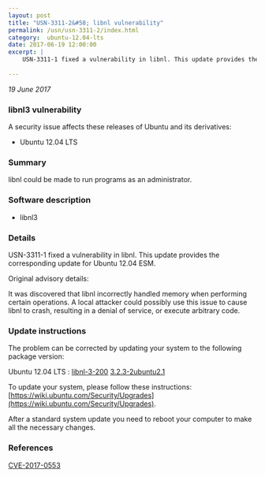 ```yaml
---
layout: post
title: "USN-3311-2&#58; libnl vulnerability"
permalink: /usn/usn-3311-2/index.html
category:  ubuntu-12.04-lts
date: 2017-06-19 12:00:00
excerpt: |
    USN-3311-1 fixed a vulnerability in libnl. This update provides the corresponding update for Ubuntu 12.04 ESM.
    
--- 
```

 
 

*19 June 2017*

### libnl3 vulnerability

A security issue affects these releases of Ubuntu and its derivatives:

* Ubuntu 12.04 LTS

### Summary

libnl could be made to run programs as an administrator. 

### Software description

* libnl3 

### Details

USN-3311-1 fixed a vulnerability in libnl. This update provides the corresponding update for Ubuntu 12.04 ESM.

Original advisory details:

 It was discovered that libnl incorrectly handled memory when performing certain operations. A local attacker could possibly use this issue to cause libnl to crash, resulting in a denial of service, or execute arbitrary code. 

### Update instructions

The problem can be corrected by updating your system to the following package version:

Ubuntu 12.04 LTS
 : [libnl-3-200](https://launchpad.net/ubuntu/+source/libnl3) <span> [3.2.3-2ubuntu2.1](https://launchpad.net/ubuntu/+source/libnl3/3.2.3-2ubuntu2.1) </span> 

To update your system, please follow these instructions: [https://wiki.ubuntu.com/Security/Upgrades](https://wiki.ubuntu.com/Security/Upgrades).

After a standard system update you need to reboot your computer to make all the necessary changes. 

### References

 
 [CVE-2017-0553](http://people.ubuntu.com/~ubuntu-security/cve/CVE-2017-0553)
 


